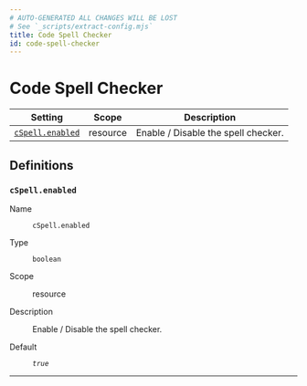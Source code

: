 ```yaml
---
# AUTO-GENERATED ALL CHANGES WILL BE LOST
# See `_scripts/extract-config.mjs`
title: Code Spell Checker
id: code-spell-checker
---
```


# Code Spell Checker


| Setting | Scope | Description |
| ------- | ----- | ----------- |
| [`cSpell.enabled`](#cspellenabled) | resource | Enable / Disable the spell checker. |


## Definitions


### `cSpell.enabled`

<dl>

<dt>
Name
</dt>
<dd>

`cSpell.enabled`

</dd>


<dt>
Type
</dt>
<dd>

`boolean`

</dd>


<dt>
Scope
</dt>
<dd>

resource

</dd>


<dt>
Description
</dt>
<dd>

Enable / Disable the spell checker.

</dd>




<dt>
Default
</dt>
<dd>

_`true`_

</dd>




</dl>

---


